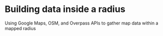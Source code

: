# Building data inside a radius
 Using Google Maps, OSM, and Overpass APIs to gather map data within a mapped radius
